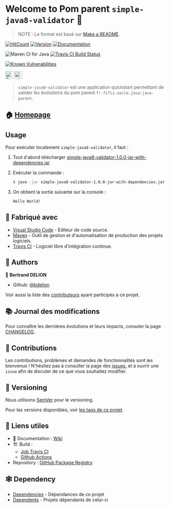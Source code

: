 # Welcome to Pom parent `simple-java8-validator` :wave:

> NOTE : Le format est basé sur [Make a README].

[![HitCount](http://hits.dwyl.com/bdelion/simple-java8-validator.svg)](http://hits.dwyl.com/bdelion/simple-java8-validator) [![Version](https://img.shields.io/badge/version-0.0.1-blue.svg?cacheSeconds=2592000)](https://img.shields.io/badge/version-0.0.1-SNAPSHOT-blue.svg?cacheSeconds=2592000) [![Documentation](https://img.shields.io/badge/documentation-yes-brightgreen.svg)](https://github.com/bdelion/simple-java8-validator/wiki)

![Maven CI for Java](https://github.com/bdelion/simple-java8-validator/workflows/Maven%20CI%20for%20Java/badge.svg?branch=develop) [![Travis CI Build Status](https://travis-ci.com/bdelion/simple-java8-validator.svg?branch=develop)](https://travis-ci.com/bdelion/simple-java8-validator)

[![Known Vulnerabilities](https://snyk.io/test/github/bdelion/simple-java8-validator/badge.svg?targetFile=pom.xml)](https://snyk.io/test/github/bdelion/simple-java8-validator?targetFile=pom.xml)

<p>
<a href="https://sourcerer.io/bdelion"><img src="https://sourcerer.io/icons/logo-sharing.svg" height="24px" alt="Sourcerer"></a> <a href="https://www.gitmemory.com/bdelion"><img src="https://www.gitmemory.com/images/logo.png" height="24px" alt="gitMemory"></a>
</p>

> `simple-java8-validator` est une application quickstart permettant de valider les évolutions du pom parent `fr.fifiz.socle.java:java-parent`.

## :house: [Homepage]

## Usage

Pour exécuter localement `simple-java8-validator`, il faut :

1. Tout d'abord télécharger [simple-java8-validator-1.0.0-jar-with-dependencies.jar]
2. Exécuter la commande :

    ```sh
    λ java -jar simple-java8-validator-1.0.0-jar-with-dependencies.jar
    ```

3. On obtient la sortie suivante sur la console :

    ```sh
    Hello World!
    ```

## :construction_worker: Fabriqué avec

-   [Visual Studio Code] - Editeur de code source.
-   [Maven] - Outil de gestion et d'automatisation de production des projets logiciels.
-   [Travis CI] - Logiciel libre d'intégration continue.

## :busts_in_silhouette: Authors

:bust_in_silhouette: **Bertrand DELION**

-   Github: [@bdelion]

Voir aussi la liste des [contributeurs] ayant participés à ce projet.

## :books: Journal des modifications

Pour connaître les dernières évolutions et leurs impacts, consuler la page [CHANGELOG].

## :handshake: Contributions

Les contributions, problèmes et demandes de fonctionnalités sont les bienvenus !
N'hésitez pas à consulter la page des [issues], et à ouvrir une `issue` afin de discuter de ce que vous souhaitez modifier.

## :bookmark: Versioning

Nous utilisons [SemVer] pour le versioning.

Pour les versions disponibles, voir [les tags de ce projet].

## :link: Liens utiles

-   :pencil: Documentation : [Wiki]
-   :building_construction: Build :
    -   [Job Travis CI]
    -   [Github Actions]
-   Repository : [GitHub Package Registry]

## :spider_web: Dependency

-   [Dependencies] - Dépendances de ce projet
-   [Dependents] - Projets dépendants de celui-ci

[make a readme]: https://www.makeareadme.com/#template-1
[homepage]: https://github.com/bdelion/simple-java8-validator/tree/master
[simple-java8-validator-1.0.0-jar-with-dependencies.jar]: https://github.com/bdelion/maven-packages/packages/183594?version=1.0.0
[visual studio code]: https://code.visualstudio.com/
[maven]: https://maven.apache.org/
[travis ci]: https://travis-ci.com/
[@bdelion]: https://github.com/bdelion
[contributeurs]: https://github.com/bdelion/simple-java8-validator/graphs/contributors
[changelog]: CHANGELOG.md
[issues]: https://github.com/bdelion/simple-java8-validator/issues
[semver]: http://semver.org/
[les tags de ce projet]: https://github.com/bdelion/simple-java8-validator/tags
[wiki]: https://github.com/bdelion/simple-java8-validator/wiki
[job travis ci]: https://travis-ci.com/bdelion/simple-java8-validator
[github actions]: https://github.com/bdelion/simple-java8-validator/actions
[github package registry]: https://github.com/bdelion/simple-java8-validator/packages
[dependencies]: https://github.com/bdelion/simple-java8-validator/network/dependencies
[dependents]: https://github.com/bdelion/simple-java8-validator/network/dependents
